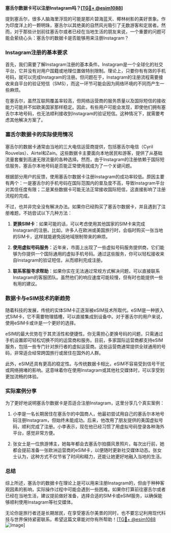 **塞舌尔数据卡可以注册Instagram吗？[[TG💪+ @esim1088](https://t.me/s/esim1088)]**

提到塞舌尔，很多人脑海里浮现的可能是那片碧海蓝天、椰林树影的美好景象。作为印度洋上的一颗明珠，塞舌尔以其绝美的自然风光吸引了无数游客和定居者。然而，对于那些计划前往塞舌尔或者已经在当地生活的朋友来说，一个重要的问题可能会萦绕心头：塞舌尔的数据卡是否能够用来注册Instagram？

### Instagram注册的基本要求

首先，我们需要了解Instagram注册的基本条件。Instagram是一个全球化的社交平台，它并没有对用户国籍或地理位置做特别限制。理论上，只要你有有效的手机号码，就可以完成Instagram的注册。但问题在于，Instagram的注册流程需要接收来自平台的验证短信（SMS），而这一环节可能会因为网络环境的不同而产生一些麻烦。

在塞舌尔，虽然互联网覆盖率较高，但网络运营商的服务质量以及国际短信的接收能力可能并不如欧美国家那样稳定。因此，有些用户可能会发现，即使他们拥有塞舌尔本地号码，也无法顺利接收到Instagram的验证短信。这种情况下，就需要考虑其他解决方案了。

### 塞舌尔数据卡的实际使用情况

塞舌尔的数据卡通常由当地的三大电信运营商提供，包括塞舌尔电信（Cyril Rouvelas）、Airtel和Zain。这些数据卡主要面向本地居民和游客，提供了从基础流量套餐到高速无限流量的各种选择。然而，由于Instagram的注册依赖于国际短信服务，塞舌尔本地号码是否能正常使用就成为了一个关键问题。

根据部分用户的反馈，使用塞舌尔数据卡注册Instagram的成功率较低。原因主要有两个：一是塞舌尔的手机号码在国际范围内的普及度不高，导致Instagram平台对其信任度有限；二是某些数据卡可能无法正常接收国际短信，这直接影响了注册流程的完成。

不过，也并非完全没有解决办法。如果你已经购买了塞舌尔数据卡，并且遇到了注册难题，不妨尝试以下几种方法：

1. **更换SIM卡**：如果可能的话，可以考虑使用其他国家的SIM卡来完成Instagram的注册。比如，许多人在欧洲或美国旅行时，会临时购买一张当地的SIM卡，这样就能避免因地域限制带来的麻烦。
   
2. **使用虚拟号码服务**：近年来，市面上出现了一些虚拟号码服务提供商，它们能够为你提供一个国际通用的虚拟手机号码。通过这些服务，你可以轻松接收来自Instagram的验证短信，从而顺利完成注册。

3. **联系客服寻求帮助**：如果你实在无法通过常规方式解决问题，可以直接联系Instagram的客服团队。虽然他们的响应速度可能较慢，但有时也能提供一些有用的建议。

### 数据卡与eSIM技术的新趋势

随着科技的发展，传统的实体SIM卡正逐渐被eSIM技术所取代。eSIM是一种嵌入式SIM卡，它不需要物理插槽，可以直接集成到设备中。对于塞舌尔的用户来说，使用eSIM卡或许是一个更好的选择。

eSIM的最大优势在于其灵活性和便捷性。你无需担心更换号码的问题，只需通过手机设置即可轻松切换不同的运营商和服务。目前，多家国际运营商都支持eSIM服务，包括一些专门针对旅行者的虚拟运营商。这些运营商通常提供全球通用的号码，非常适合经常跨国旅行或居住在国外的人群。

此外，eSIM还具有更高的稳定性。与传统数据卡相比，eSIM不容易受到信号干扰或网络拥堵的影响。这意味着你在使用Instagram或其他社交媒体时，可以享受到更加流畅的体验。

### 实际案例分享

为了更好地说明塞舌尔数据卡是否适合注册Instagram，这里分享几个真实案例：

1. 小李是一名长期居住在塞舌尔的中国商人，他最初尝试用自己的塞舌尔本地号码注册Instagram，但始终未能成功。后来，他改用了朋友提供的美国虚拟号码，顺利完成了注册。小李表示，现在他已经习惯了用虚拟号码登录各种海外平台，感觉非常方便。

2. 张女士是一位旅游博主，她每年都会去塞舌尔拍摄风景照片。每次出行前，她都会提前准备一张欧洲运营商的eSIM卡，以便随时更新社交媒体动态。张女士认为，这种方式不仅节省了时间和精力，还能让她更好地融入当地的生活。

### 总结

综上所述，塞舌尔的数据卡在理论上是可以用来注册Instagram的，但由于种种客观因素的影响，实际操作过程中可能会遇到一些困难。如果你打算前往塞舌尔或者已经在当地生活，建议提前做好准备，选择合适的SIM卡或eSIM服务，以确保能够顺利使用Instagram等社交媒体。

无论你是旅行者还是长期居民，在享受塞舌尔美景的同时，也不要忘记利用现代科技与世界保持紧密联系。希望这篇文章能对你有所帮助！[[TG💪+ @esim1088](https://t.me/s/esim1088) ![Image](https://i.postimg.cc/4NQfJmqS/Snipaste-2025-05-13-00-14-12.png)]